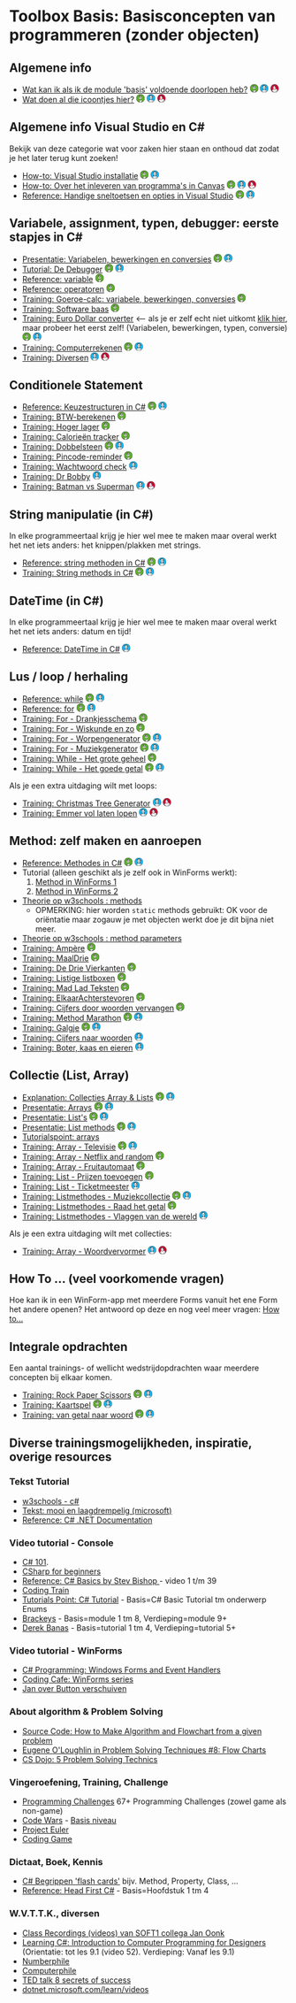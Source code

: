 # Toolbox Basis: Basisconcepten van programmeren (zonder objecten)

## Algemene info
+ [Wat kan ik als ik de module 'basis' voldoende doorlopen heb?](resultaatformulier) ![Bas](../personas/figures/bas-xsmall.png) ![Inge](../personas/figures/inge-xsmall.png) ![Olaf](../personas/figures/olaf-xsmall.png)
+ [Wat doen al die icoontjes hier?](../personas/intro) ![Bas](../personas/figures/bas-xsmall.png) ![Inge](../personas/figures/inge-xsmall.png) ![Olaf](../personas/figures/olaf-xsmall.png)


## Algemene info Visual Studio en C#

Bekijk van deze categorie wat voor zaken hier staan en onthoud dat zodat je het later terug kunt zoeken!

+ [How-to: Visual Studio installatie](../process/infoVisualStudioInstallatie) ![Bas](../personas/figures/bas-xsmall.png) ![Inge](../personas/figures/inge-xsmall.png)
+ [How-to: Over het inleveren van programma's in Canvas](../process/infoInleverenProgrammas) ![Bas](../personas/figures/bas-xsmall.png) ![Inge](../personas/figures/inge-xsmall.png) ![Olaf](../personas/figures/olaf-xsmall.png)
+ [Reference: Handige sneltoetsen en opties in Visual Studio](../process/knowVisualStudioShortCutKeys) ![Bas](../personas/figures/bas-xsmall.png) ![Inge](../personas/figures/inge-xsmall.png)



## Variabele, assignment, typen, debugger: eerste stapjes in C#

+ [Presentatie: Variabelen, bewerkingen en conversies](var/Variabelen-bewerkingen-conversies.pptx) ![Bas](../personas/figures/bas-xsmall.png) ![Inge](../personas/figures/inge-xsmall.png)
+ [Tutorial: De Debugger](debugger/Debugger) ![Bas](../personas/figures/bas-xsmall.png) ![Inge](../personas/figures/inge-xsmall.png)
+ [Reference: variable](var/naslag_Variable) ![Bas](../personas/figures/bas-xsmall.png)
+ [Reference: operatoren](var/naslag_Operatoren) ![Bas](../personas/figures/bas-xsmall.png)
+ [Training: Goeroe-calc: variabele, bewerkingen, conversies](var/training_GoeroeCalc) ![Bas](../personas/figures/bas-xsmall.png)
+ [Training: Software baas](var/training_softwareBaas) ![Bas](../personas/figures/bas-xsmall.png)
+ [Training: Euro Dollar converter](var/training_Euro-Dollar-Converter)  <-- als je er zelf echt niet uitkomt [klik hier](https://i872272core.venus.fhict.nl/S1-SOFT%20Recordings/Week%201%20-%20Euro%20Dollar%20Converter.mp4), maar probeer het eerst zelf! (Variabelen, bewerkingen, typen, conversie) ![Bas](../personas/figures/bas-xsmall.png) ![Inge](../personas/figures/inge-xsmall.png)
+ [Training: Computerrekenen](var/training_ComputerRekenen) ![Bas](../personas/figures/bas-xsmall.png) ![Inge](../personas/figures/inge-xsmall.png)
+ [Training: Diversen](var/training_Extra-opgaven-variabelen) ![Inge](../personas/figures/inge-xsmall.png) ![Olaf](../personas/figures/olaf-xsmall.png)

## Conditionele Statement

+ [Reference: Keuzestructuren in C#](conditioneel/naslag_Keuzestructuren) ![Bas](../personas/figures/bas-xsmall.png) ![Inge](../personas/figures/inge-xsmall.png)
+ [Training: BTW-berekenen](conditioneel/BTW-berekenen) ![Bas](../personas/figures/bas-xsmall.png)
+ [Training: Hoger lager](conditioneel/Hoger-lager) ![Bas](../personas/figures/bas-xsmall.png)
+ [Training: Calorieën tracker](conditioneel/Calorieen-tracker) ![Bas](../personas/figures/bas-xsmall.png)
+ [Training: Dobbelsteen](conditioneel/Dobbelsteen) ![Bas](../personas/figures/bas-xsmall.png) ![Inge](../personas/figures/inge-xsmall.png)
+ [Training: Pincode-reminder](conditioneel/Pincode-reminder) ![Bas](../personas/figures/bas-xsmall.png)
+ [Training: Wachtwoord check](conditioneel/Wachtwoord-check) ![Inge](../personas/figures/inge-xsmall.png)
+ [Training: Dr Bobby](conditioneel/Dr-Bobby) ![Inge](../personas/figures/inge-xsmall.png)
+ [Training: Batman vs Superman](conditioneel/Batman-vs-Superman) ![Inge](../personas/figures/inge-xsmall.png) ![Olaf](../personas/figures/olaf-xsmall.png) 


## String manipulatie (in C#)

In elke programmeertaal krijg je hier wel mee te maken maar overal werkt het net iets anders: het knippen/plakken met strings.

+ [Reference: string methoden in C#](string_methoden/naslag_StringMethods) ![Bas](../personas/figures/bas-xsmall.png) ![Inge](../personas/figures/inge-xsmall.png)
+ [Training: String methods in C#](string_methoden/naslag_StringMethods) ![Bas](../personas/figures/bas-xsmall.png) ![Inge](../personas/figures/inge-xsmall.png)

## DateTime (in C#)
In elke programmeertaal krijg je hier wel mee te maken maar overal werkt het net iets anders: datum en tijd!
+ [Reference: DateTime in C#](datetime/naslag_datetime) ![Inge](../personas/figures/inge-xsmall.png)

## Lus / loop / herhaling

+ [Reference: while](lussen/naslag_While) ![Bas](../personas/figures/bas-xsmall.png) ![Inge](../personas/figures/inge-xsmall.png)
+ [Reference: for](lussen/naslag_For) ![Bas](../personas/figures/bas-xsmall.png) ![Inge](../personas/figures/inge-xsmall.png)
+ [Training: For - Drankjesschema](lussen/training_Drankjesschema) ![Bas](../personas/figures/bas-xsmall.png)
+ [Training: For - Wiskunde en zo](lussen/training_Wiskunde-en-zo) ![Bas](../personas/figures/bas-xsmall.png)
+ [Training: For - Worpengenerator](lussen/training_Worpengenerator) ![Bas](../personas/figures/bas-xsmall.png) ![Inge](../personas/figures/inge-xsmall.png)
+ [Training: For - Muziekgenerator](lussen/training_Muziekgenerator) ![Bas](../personas/figures/bas-xsmall.png) ![Inge](../personas/figures/inge-xsmall.png)
+ [Training: While - Het grote geheel](lussen/training_HetGroteGeheel) ![Bas](../personas/figures/bas-xsmall.png)
+ [Training: While - Het goede getal](lussen/training_Het-goede-getal) ![Bas](../personas/figures/bas-xsmall.png) ![Inge](../personas/figures/inge-xsmall.png)

Als je een extra uitdaging wilt met loops:
+ [Training: Christmas Tree Generator](lussen/training_Christmas-tree-generator) ![Inge](../personas/figures/inge-xsmall.png) ![Olaf](../personas/figures/olaf-xsmall.png)
+ [Training: Emmer vol laten lopen](lussen/training_Emmer-vol-laten-lopen) ![Inge](../personas/figures/inge-xsmall.png) ![Olaf](../personas/figures/olaf-xsmall.png)

## Method: zelf maken en aanroepen

+ [Reference: Methodes in C#](methoden/naslag_methods) ![Bas](../personas/figures/bas-xsmall.png) ![Inge](../personas/figures/inge-xsmall.png)
+ Tutorial (alleen geschikt als je zelf ook in WinForms werkt):
  1. [Method in WinForms 1](https://youtu.be/SRwDqyyZFXY?list=PL0EE421AE8BCEBA4A)
  2. [Method in WinForms 2](https://youtu.be/ND8aXadDbyg?list=PL0EE421AE8BCEBA4A)
 + [Theorie op w3schools : methods](https://www.w3schools.com/cs/cs_methods.asp)
	+ OPMERKING: hier worden `static` methods gebruikt: OK voor de oriëntatie maar zogauw je met objecten werkt doe je dit bijna niet meer.
+ [Theorie op w3schools : method parameters](https://www.w3schools.com/cs/cs_method_parameters.asp)
+ [Training: Ampère](methoden/training_MethodAmpere) ![Bas](../personas/figures/bas-xsmall.png)
+ [Training: MaalDrie](methoden/training_MethodMaaldrie) ![Bas](../personas/figures/bas-xsmall.png)
+ [Training: De Drie Vierkanten](methoden/training_MethodDrieVierkanten) ![Bas](../personas/figures/bas-xsmall.png)
+ [Training: Listige listboxen](methoden/training_Listige-listboxen) ![Bas](../personas/figures/bas-xsmall.png)
+ [Training: Mad Lad Teksten](methoden/training_Madlad-teksten) ![Bas](../personas/figures/bas-xsmall.png)
+ [Training: ElkaarAchterstevoren](methoden/training_methodElkaarAchterstevoren) ![Bas](../personas/figures/bas-xsmall.png)
+ [Training: Cijfers door woorden vervangen](methoden/Cijfers-door-woorden-vervangen) ![Bas](../personas/figures/bas-xsmall.png)
+ [Training: Method Marathon](methoden/training_methodmarathon) ![Bas](../personas/figures/bas-xsmall.png) ![Inge](../personas/figures/inge-xsmall.png) 
+ [Training: Galgje](methoden/galgje) ![Bas](../personas/figures/bas-xsmall.png) ![Inge](../personas/figures/inge-xsmall.png)
+ [Training: Cijfers naar woorden](methoden/training_MethodCijfersNaarWoorden) ![Inge](../personas/figures/inge-xsmall.png)
+ [Training: Boter, kaas en eieren](methoden/training_BoterKaasEnEieren) ![Inge](../personas/figures/inge-xsmall.png)

## Collectie (List, Array)

+ [Explanation: Collecties Array & Lists](../legacy/Explanation-Array-Lists) ![Bas](../personas/figures/bas-xsmall.png) ![Inge](../personas/figures/inge-xsmall.png)
+ [Presentatie: Arrays](https://stasemsoft.github.io/softwarematerial/docs/basic/collecties/theorie_FUN12_Arrays.pptx) ![Bas](../personas/figures/bas-xsmall.png) ![Inge](../personas/figures/inge-xsmall.png)
+ [Presentatie: List's](https://stasemsoft.github.io/softwarematerial/docs/basic/collecties/theorie_FUN12_Lists.pptx) ![Bas](../personas/figures/bas-xsmall.png) ![Inge](../personas/figures/inge-xsmall.png)
+ [Presentatie: List methods](https://stasemsoft.github.io/softwarematerial/docs/basic/collecties/theorie_FUN12_ListMethodes.pptx) ![Bas](../personas/figures/bas-xsmall.png) ![Inge](../personas/figures/inge-xsmall.png)
+ [Tutorialspoint: arrays](http://www.tutorialspoint.com/csharp/csharp_arrays.htm)
+ [Training: Array - Televisie](collecties/Televisie) ![Bas](../personas/figures/bas-xsmall.png) ![Inge](../personas/figures/inge-xsmall.png)
+ [Training: Array - Netflix and random](collecties/Netflix-and-random) ![Bas](../personas/figures/bas-xsmall.png)
+ [Training: Array - Fruitautomaat](collecties/Fruitautomaat) ![Bas](../personas/figures/bas-xsmall.png)
+ [Training: List - Prijzen toevoegen](collecties/Prijzen-toevoegen) ![Bas](../personas/figures/bas-xsmall.png)
+ [Training: List - Ticketmeester](collecties/Ticketmeester) ![Inge](../personas/figures/inge-xsmall.png)
+ [Training: Listmethodes - Muziekcollectie](collecties/Muziekcollectie) ![Bas](../personas/figures/bas-xsmall.png) ![Inge](../personas/figures/inge-xsmall.png)
+ [Training: Listmethodes - Raad het getal](collecties/RaadHetGetal) ![Bas](../personas/figures/bas-xsmall.png)
+ [Training: Listmethodes - Vlaggen van de wereld](collecties/VlaggenVanDeWereld) ![Inge](../personas/figures/inge-xsmall.png)

Als je een extra uitdaging wilt met collecties:
+ [Training: Array - Woordvervormer](collecties/Woordvervormer) ![Inge](../personas/figures/inge-xsmall.png) ![Olaf](../personas/figures/olaf-xsmall.png)


## How To ...  (veel voorkomende vragen)

Hoe kan ik in een WinForm-app met meerdere Forms vanuit het ene Form het andere openen?
Het antwoord op deze en nog veel meer vragen:
[How to...](howto)


## Integrale opdrachten

Een aantal trainings- of wellicht wedstrijdopdrachten waar meerdere concepten bij elkaar komen.

+ [Training: Rock Paper Scissors](integraal/rockpaperscissors) ![Bas](../personas/figures/bas-xsmall.png) ![Inge](../personas/figures/inge-xsmall.png)
+ [Training: Kaartspel](integraal/kaartspel) ![Bas](../personas/figures/bas-xsmall.png) ![Inge](../personas/figures/inge-xsmall.png)
+ [Training: van getal naar woord](integraal/getalwoord) ![Bas](../personas/figures/bas-xsmall.png) ![Inge](../personas/figures/inge-xsmall.png)


## Diverse trainingsmogelijkheden, inspiratie, overige resources

### Tekst Tutorial
+ [w3schools - c#](https://www.w3schools.com/cs/default.asp)
+ [Tekst: mooi en laagdrempelig (microsoft)](https://docs.microsoft.com/en-us/learn/paths/csharp-first-steps/?WT.mc_id=-blog-scottha)
+ [Reference: C# .NET Documentation](https://docs.microsoft.com/en-us/dotnet/#pivot=docs&panel=getstarted)  

### Video tutorial - Console
+ [C# 101](https://www.youtube.com/playlist?list=PLdo4fOcmZ0oVxKLQCHpiUWun7vlJJvUiN).
+ [CSharp for beginners](https://channel9.msdn.com/Series/CSharp-Fundamentals-for-Absolute-Beginners/)
+ [Reference: C# Basics by Stev Bishop ](https://www.youtube.com/playlist?list=PLYMOUCVo86jGzNXPgyKB-B1IvE1LoXKi6) - video 1 t/m 39  
+ [Coding Train](https://www.youtube.com/channel/UCvjgXvBlbQiydffZU7m1_aw)  
+ [Tutorials Point: C# Tutorial](https://www.tutorialspoint.com/csharp/) - Basis=C# Basic Tutorial tm onderwerp Enums  
+ [Brackeys](https://www.youtube.com/playlist?list=PLPV2KyIb3jR6ZkG8gZwJYSjnXxmfPAl51) - Basis=module 1 tm 8, Verdieping=module 9+  
+ [Derek Banas](https://www.youtube.com/watch?v=0p0JLFZj2C8&list=PLGLfVvz_LVvRX6xK1oi0reKci6ignjdSa) - Basis=tutorial 1 tm 4, Verdieping=tutorial 5+  

### Video tutorial - WinForms
+ [C# Programming: Windows Forms and Event Handlers](https://www.youtube.com/watch?v=W6vJ_c9Mt6A)
+ [Coding Cafe: WinForms series](https://www.youtube.com/watch?v=8ARnYQgShY8&list=PLxefhmF0pcPlDKe7smJMoHPNS1tJQ7w7q)
+ [Jan over Button verschuiven](https://i872272core.venus.fhict.nl/S1-SOFT%20Recordings/Week%201%20-%20Button%20verschuiven.mp4)


### About algorithm & Problem Solving
+ [Source Code: How to Make Algorithm and Flowchart from a given problem](https://www.youtube.com/watch?v=NdS8J9lHWgE)
+ [Eugene O'Loughlin in Problem Solving Techniques #8: Flow Charts](https://www.youtube.com/watch?v=hN9xemJYwos&list=PL9F789252CC28FB3A&index=8)
+ [CS Dojo: 5 Problem Solving Technics](https://www.youtube.com/channel/UCxX9wt5FWQUAAz4UrysqK9A)  

### Vingeroefening, Training, Challenge
+ [Programming Challenges](https://git.fhict.nl/I872272/ProgrammingChallenges) 67+ Programming Challenges (zowel game als non-game)
+ [Code Wars](https://www.codewars.com/) - [Basis niveau](https://www.codewars.com/kata/search/csharp?q=&r%5B%5D=-8&tags=Fundamentals&beta=false)  
+ [Project Euler](https://projecteuler.net/)
+ [Coding Game](https://www.codingame.com/)  

### Dictaat, Boek, Kennis
+ [C# Begrippen 'flash cards'](https://quizlet.com/18210232/c-sharp-terminology-flash-cards/) bijv. Method, Property, Class, ...
+ [Reference: Head First C#](https://www.oreilly.com/library/view/head-first-c/9781449358846/) - Basis=Hoofdstuk 1 tm 4

### W.V.T.T.K., diversen
+ [Class Recordings (videos) van SOFT1 collega Jan Oonk](https://i872272core.venus.fhict.nl/S1-SOFT%20Recordings/index.html)
+ [Learning C#: Introduction to Computer Programming for Designers](https://youtube.com/playlist?list=PLx3k0RGeXZ_yfAFk4GT3gWdFhwCsODUNb) (Orientatie: tot les 9.1 (video 52). Verdieping: Vanaf les 9.1)
+ [Numberphile](https://www.youtube.com/channel/UCoxcjq-8xIDTYp3uz647V5A)  
+ [Computerphile](https://www.youtube.com/user/Computerphile)
+ [TED talk 8 secrets of success](https://www.ted.com/talks/richard_st_john_s_8_secrets_of_success?language=nl)  
+ [dotnet.microsoft.com/learn/videos](https://dotnet.microsoft.com/learn/videos)
